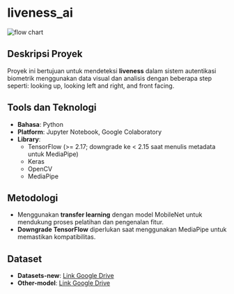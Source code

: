 # liveness_ai

![flow chart](Active_liveness_detection_flowchart.png)

## Deskripsi Proyek
Proyek ini bertujuan untuk mendeteksi **liveness** dalam sistem autentikasi biometrik menggunakan data visual dan analisis dengan beberapa step seperti: looking up, looking left and right, and front facing.

## Tools dan Teknologi
- **Bahasa**: Python
- **Platform**: Jupyter Notebook, Google Colaboratory
- **Library**:
  - TensorFlow (>= 2.17; downgrade ke < 2.15 saat menulis metadata untuk MediaPipe)
  - Keras
  - OpenCV
  - MediaPipe

## Metodologi
- Menggunakan **transfer learning** dengan model MobileNet untuk mendukung proses pelatihan dan pengenalan fitur.
- **Downgrade TensorFlow** diperlukan saat menggunakan MediaPipe untuk memastikan kompatibilitas.

## Dataset
- **Datasets-new**: [Link Google Drive](https://drive.google.com/drive/folders/1HAqwfKzKlHB5QsR4p2bBuwI9ROx_vy0b)
- **Other-model**: [Link Google Drive](https://drive.google.com/drive/folders/1HAqwfKzKlHB5QsR4p2bBuwI9ROx_vy0b)
